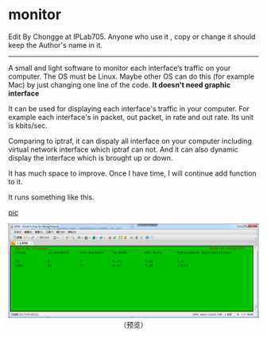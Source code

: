monitor
=======

Edit By Chongge at IPLab705. Anyone who use it , copy or change it should keep the Author's name in it.
********
A small and light software to monitor each  interface‘s traffic on your computer. The OS must be Linux. 
Maybe other OS can do this (for example Mac) by just changing one line of the code.
**It doesn't need graphic interface**

It can be used for displaying each interface's traffic in your computer. For example each interface's in packet, out packet, in rate and out rate. Its unit is kbits/sec.

Comparing to iptraf, it can dispaly all interface on your computer including virtual network interface which iptraf can not. And it can also dynamic display the interface which is brought up or down.

It has much space to improve. Once I have time, I will continue add function to it.

It runs something like this.

[pic](https://github.com/guyannanfei25/monitor/blob/master/pic/screen.png)
<div align="center">
<img src="https://github.com/guyannanfei25/monitor/blob/master/pic/screen.png" alt=""/><br />
（预览）
</div>